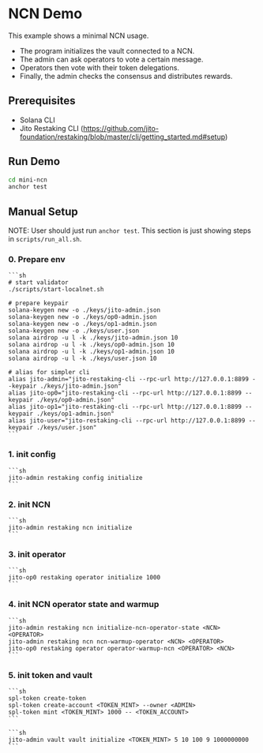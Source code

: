 # NCN Demo

This example shows a minimal NCN usage.

- The program initializes the vault connected to a NCN.
- The admin can ask operators to vote a certain message.
- Operators then vote with their token delegations.
- Finally, the admin checks the consensus and distributes rewards.

## Prerequisites

- Solana CLI
- Jito Restaking CLI (https://github.com/jito-foundation/restaking/blob/master/cli/getting_started.md#setup)


## Run Demo

```sh
cd mini-ncn
anchor test
```


## Manual Setup

NOTE: User should just run `anchor test`. This section is just showing steps in `scripts/run_all.sh`.


### 0. Prepare env

    ```sh
    # start validator
    ./scripts/start-localnet.sh

    # prepare keypair
    solana-keygen new -o ./keys/jito-admin.json
    solana-keygen new -o ./keys/op0-admin.json
    solana-keygen new -o ./keys/op1-admin.json
    solana-keygen new -o ./keys/user.json
    solana airdrop -u l -k ./keys/jito-admin.json 10
    solana airdrop -u l -k ./keys/op0-admin.json 10
    solana airdrop -u l -k ./keys/op1-admin.json 10
    solana airdrop -u l -k ./keys/user.json 10

    # alias for simpler cli
    alias jito-admin="jito-restaking-cli --rpc-url http://127.0.0.1:8899 --keypair ./keys/jito-admin.json"
    alias jito-op0="jito-restaking-cli --rpc-url http://127.0.0.1:8899 --keypair ./keys/op0-admin.json"
    alias jito-op1="jito-restaking-cli --rpc-url http://127.0.0.1:8899 --keypair ./keys/op1-admin.json"
    alias jito-user="jito-restaking-cli --rpc-url http://127.0.0.1:8899 --keypair ./keys/user.json"
    ```

### 1. init config

    ```sh
    jito-admin restaking config initialize
    ```

### 2. init NCN

    ```sh
    jito-admin restaking ncn initialize
    ```

### 3. init operator

    ```sh
    jito-op0 restaking operator initialize 1000
    ```

### 4. init NCN operator state and warmup

    ```sh
    jito-admin restaking ncn initialize-ncn-operator-state <NCN> <OPERATOR>
    jito-admin restaking ncn ncn-warmup-operator <NCN> <OPERATOR>
    jito-op0 restaking operator operator-warmup-ncn <OPERATOR> <NCN>
    ```

### 5. init token and vault

    ```sh
    spl-token create-token
    spl-token create-account <TOKEN_MINT> --owner <ADMIN>
    spl-token mint <TOKEN_MINT> 1000 -- <TOKEN_ACCOUNT>
    ```

    ```sh
    jito-admin vault vault initialize <TOKEN_MINT> 5 10 100 9 1000000000
    ```
